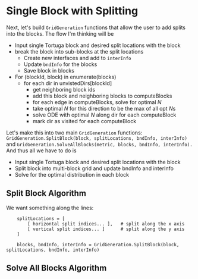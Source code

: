 # Single Block with Splitting
Next, let's build `GridGeneration` functions that allow the user to add splits into the blocks. The flow I'm thinking will be
- Input single Tortuga block and desired split locations with the block
- break the block into sub-blocks at the split locations
  - Create new interfaces and add to `interInfo`
  - Update `bndInfo` for the blocks
  - Save block in blocks
- For (blockId, block) in enumerate(blocks)
  - for each dir in unvistedDirs[blockId]
    - get neighboring block ids
    - add this block and neighboring blocks to computeBlocks
    - for each edge in computeBlocks, solve for optimal $N$
    - take optimal $N$ for this direction to be the max of all opt $N$s
    - solve ODE with optimal $N$ along dir for each computeBlock
    - mark dir as visited for each computeBlock

Let's make this into two main `GridGeneration` functions: `GridGeneration.SplitBlock(block, splitLocations, bndInfo, interInfo)` and `GridGeneration.SolveAllBlocks(metric, blocks, bndInfo, interInfo).` And thus all we have to do is
- Input single Tortuga block and desired split locations with the block
- Split block into multi-block grid and update bndInfo and interInfo
- Solve for the optimal distribution in each block



## Split Block Algorithm
We want something along the lines:
```
    splitLocations = [
        [ horizontal split indices... ],   # split along the x axis
        [ vertical split indices... ]      # split along the y axis
    ]

    blocks, bndInfo, interInfo = GridGeneration.SplitBlock(block, splitLocations, bndInfo, interInfo)
```

## Solve All Blocks Algorithm

